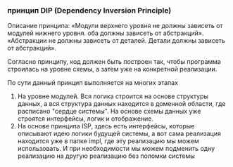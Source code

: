 ### принцип DIP (Dependency Inversion Principle)

Описание принципа:
«Модули верхнего уровня не должны зависеть от модулей нижнего уровня. оба должны зависеть от абстракций».
«Абстракции не должны зависеть от деталей. Детали должны зависеть от абстракций».

Согласно принципу, код должен быть построен так, чтобы программа строилась на уровне схемы,
а затем уже на конкретной реализации.

По сути данный принцип выполняется на многих этапах
1. На уровне модулей. Вся логика строится на основе структуры данных, а вся структура данных 
находится в доменной области, где расписано "сердце системы". На основе схемы данных уже строятся
интерфейсы, логик и отображение.
2. На основе принципа ISP, здесь есть интерфейсы, которые описывают идею логики будущей системы,
а вот сама реализация находится уже в папке impl, где эту реализацию мы можем использовать. 
И при необходимости мы можем подменить одну реализацию на другую реализацию без поломки системы
